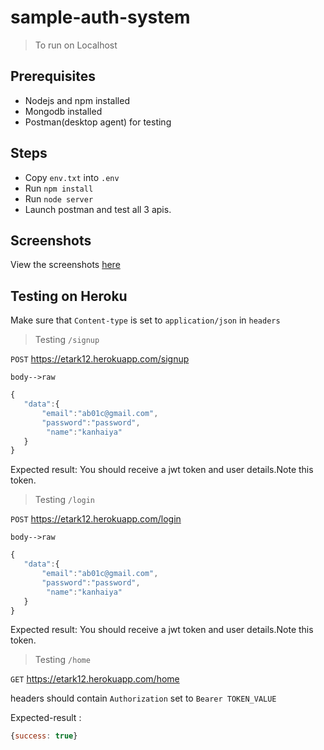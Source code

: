 # sample-auth-system

> To run on Localhost

## Prerequisites

 * Nodejs and npm installed
 * Mongodb installed
 * Postman(desktop agent) for testing
 
## Steps

 * Copy `env.txt` into `.env`
 * Run `npm install`
 * Run `node server`
 * Launch postman and test all 3 apis.
 
## Screenshots

View the screenshots <a href="/screenshots">here</a>

## Testing on Heroku

Make sure that `Content-type` is set to `application/json` in `headers`

> Testing `/signup`

 `POST` https://etark12.herokuapp.com/signup
 
 `body-->raw` 
 ```js
 {
    "data":{
        "email":"ab01c@gmail.com",
        "password":"password",
         "name":"kanhaiya"
    }
}
 
 ```
 Expected result: You should receive a jwt token and user details.Note this token.
 
 
> Testing `/login`

`POST` https://etark12.herokuapp.com/login

 `body-->raw` 
 ```js
 {
    "data":{
        "email":"ab01c@gmail.com",
        "password":"password",
         "name":"kanhaiya"
    }
}
 
 ```
Expected result: You should receive a jwt token and user details.Note this token.


> Testing `/home`

`GET` https://etark12.herokuapp.com/home

headers should contain `Authorization` set to `Bearer TOKEN_VALUE`

Expected-result : 
```js
{success: true}
```
 
